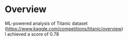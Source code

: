 # Overview
ML-powered analysis of Titanic dataset (https://www.kaggle.com/competitions/titanic/overview) <br>
I achieved a score of 0.78
